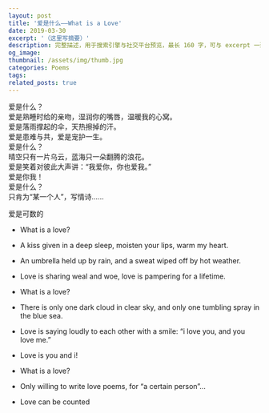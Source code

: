 ```yaml
---
layout: post
title: '爱是什么——What is a Love'
date: 2019-03-30
excerpt: '（这里写摘要）'
description: 完整描述，用于搜索引擎与社交平台预览，最长 160 字，可与 excerpt 一致
og_image: 
thumbnail: /assets/img/thumb.jpg
categories: Poems
tags: 
related_posts: true
---
```


爱是什么？  
爱是熟睡时给的亲吻，湿润你的嘴唇，温暖我的心窝。  
爱是落雨撑起的伞，天热擦掉的汗。  
爱是患难与共，爱是宠护一生。  
爱是什么？  
晴空只有一片乌云，蓝海只一朵翻腾的浪花。  
爱是笑着对彼此大声讲：“我爱你，你也爱我。”  
爱是你我！  
爱是什么？  
只肯为“某一个人”，写情诗……

爱是可数的

- What is a love?
- A kiss given in a deep sleep, moisten your lips, warm my heart.
- An umbrella held up by rain, and a sweat wiped off by hot weather.
- Love is sharing weal and woe, love is pampering for a lifetime.
- What is a love?
- There is only one dark cloud in clear sky, and only one tumbling spray in the blue sea.
- Love is saying loudly to each other with a smile: “i love you, and you love me.”
- Love is you and i!
- What is a love?
- Only willing to write love poems, for “a certain person”…

- Love can be counted